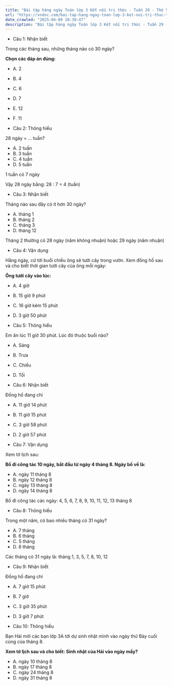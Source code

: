 ```yaml
---
title: "Bài tập hàng ngày Toán lớp 3 Kết nối tri thức - Tuần 29 - Thứ 5 gồm các câu hỏi tổng hợp nội dung trong bài Thực hành xem đồng hồ. Xem lịch được học ở Tuần 29 trong chương trình Toán lớp 3 Tập 2 Kết nối tri thức."
url: "https://vndoc.com/bai-tap-hang-ngay-toan-lop-3-ket-noi-tri-thuc-tuan-29-thu-5-339820"
date_crawled: "2025-04-09 10:39:47"
description: "Bài tập hàng ngày Toán lớp 3 Kết nối tri thức - Tuần 29 - Thứ 5 gồm các câu hỏi tổng hợp nội dung trong bài Thực hành xem đồng hồ. Xem lịch được học ở Tuần 29 trong chương trình Toán lớp 3 Tập 2 Kết nối tri thức."
---
```


* Câu 1:  Nhận biết

Trong các tháng sau, những tháng nào có 30 ngày?

**Chọn các đáp án đúng:**

  * A. 2 
  * B. 4 
  * C. 6 
  * D. 7 
  * E. 12 
  * F. 11 



* Câu 2:  Thông hiểu

28 ngày = ... tuần?

  * A. 2 tuần 
  * B. 3 tuần 
  * C. 4 tuần 
  * D. 5 tuần 



1 tuần có 7 ngày

Vậy 28 ngày bằng: 28 : 7 = 4 (tuần)

* Câu 3:  Nhận biết

Tháng nào sau đây có ít hơn 30 ngày?

  * A. tháng 1 
  * B. tháng 2 
  * C. tháng 3 
  * D. tháng 12 



Tháng 2 thường có 28 ngày (năm không nhuận) hoặc 29 ngày (năm nhuận)

* Câu 4:  Vận dụng

Hằng ngày, cứ tới buổi chiều ông sẽ tưới cây trong vườn. Xem đồng hồ sau và cho biết thời gian tưới cây của ông mỗi ngày:

**Ông tưới cây vào lúc:**

  * A. 4 giờ 
  * B. 15 giờ 9 phút 
  * C. 16 giờ kém 15 phút 
  * D. 3 giờ 50 phút 



* Câu 5:  Thông hiểu

Em ăn lúc 11 giờ 30 phút. Lúc đó thuộc buổi nào?

  * A. Sáng 
  * B. Trưa 
  * C. Chiều 
  * D. Tối 



* Câu 6:  Nhận biết

Đồng hồ đang chỉ

  * A. 11 giờ 14 phút 
  * B. 11 giờ 15 phút 
  * C. 3 giờ 58 phút 
  * D. 2 giờ 57 phút 



* Câu 7:  Vận dụng

Xem tờ lịch sau:

**Bố đi công tác 10 ngày, bắt đầu từ ngày 4 tháng 8. Ngày bố về là:**

  * A. ngày 11 tháng 8 
  * B. ngày 12 tháng 8 
  * C. ngày 13 tháng 8 
  * D. ngày 14 tháng 8 



Bố đi công tác các ngày: 4, 5, 6, 7, 8, 9, 10, 11, 12, 13 tháng 8

* Câu 8:  Thông hiểu

Trong một năm, có bao nhiêu tháng có 31 ngày?

  * A. 7 tháng 
  * B. 6 tháng 
  * C. 5 tháng 
  * D. 8 tháng 



Các tháng có 31 ngày là: tháng 1, 3, 5, 7, 8, 10, 12

* Câu 9:  Nhận biết

Đồng hồ đang chỉ

  * A. 7 giờ 15 phút 
  * B. 7 giờ 
  * C. 3 giờ 35 phút 
  * D. 3 giờ 7 phút 



* Câu 10:  Thông hiểu

Bạn Hải mời các bạn lớp 3A tới dự sinh nhật mình vào ngày thứ Bảy cuối cùng của tháng 8.

**Xem tờ lịch sau và cho biết: Sinh nhật của Hải vào ngày mấy?**

  * A. ngày 10 tháng 8 
  * B. ngày 17 tháng 8 
  * C. ngày 24 tháng 8 
  * D. ngày 31 tháng 8 


